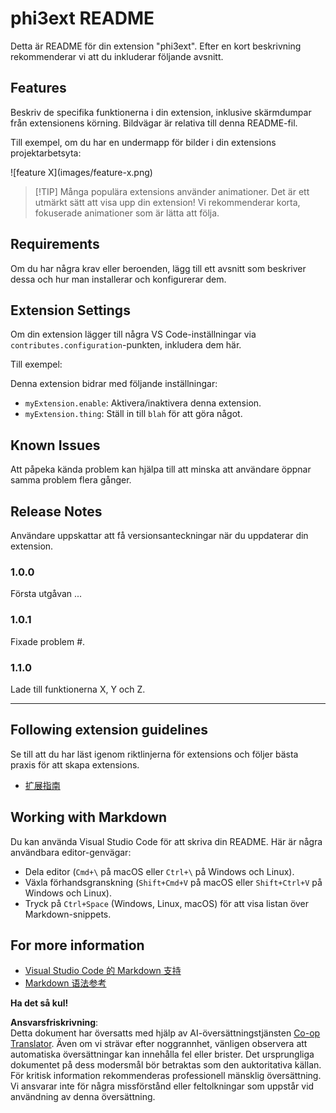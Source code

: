 <!--
CO_OP_TRANSLATOR_METADATA:
{
  "original_hash": "be0b2937160c486180ded27e4f14adeb",
  "translation_date": "2025-07-16T16:36:18+00:00",
  "source_file": "code/07.Lab/01/AIPC/extensions/phi3ext/README.md",
  "language_code": "sv"
}
-->
# phi3ext README

Detta är README för din extension "phi3ext". Efter en kort beskrivning rekommenderar vi att du inkluderar följande avsnitt.

## Features

Beskriv de specifika funktionerna i din extension, inklusive skärmdumpar från extensionens körning. Bildvägar är relativa till denna README-fil.

Till exempel, om du har en undermapp för bilder i din extensions projektarbetsyta:

\!\[feature X\]\(images/feature-x.png\)

> [!TIP] Många populära extensions använder animationer. Det är ett utmärkt sätt att visa upp din extension! Vi rekommenderar korta, fokuserade animationer som är lätta att följa.

## Requirements

Om du har några krav eller beroenden, lägg till ett avsnitt som beskriver dessa och hur man installerar och konfigurerar dem.

## Extension Settings

Om din extension lägger till några VS Code-inställningar via `contributes.configuration`-punkten, inkludera dem här.

Till exempel:

Denna extension bidrar med följande inställningar:

* `myExtension.enable`: Aktivera/inaktivera denna extension.
* `myExtension.thing`: Ställ in till `blah` för att göra något.

## Known Issues

Att påpeka kända problem kan hjälpa till att minska att användare öppnar samma problem flera gånger.

## Release Notes

Användare uppskattar att få versionsanteckningar när du uppdaterar din extension.

### 1.0.0

Första utgåvan ...

### 1.0.1

Fixade problem #.

### 1.1.0

Lade till funktionerna X, Y och Z.

---

## Following extension guidelines

Se till att du har läst igenom riktlinjerna för extensions och följer bästa praxis för att skapa extensions.

* [扩展指南](https://code.visualstudio.com/api/references/extension-guidelines?WT.mc_id=aiml-137032-kinfeylo)

## Working with Markdown

Du kan använda Visual Studio Code för att skriva din README. Här är några användbara editor-genvägar:

* Dela editor (`Cmd+\` på macOS eller `Ctrl+\` på Windows och Linux).
* Växla förhandsgranskning (`Shift+Cmd+V` på macOS eller `Shift+Ctrl+V` på Windows och Linux).
* Tryck på `Ctrl+Space` (Windows, Linux, macOS) för att visa listan över Markdown-snippets.

## For more information

* [Visual Studio Code 的 Markdown 支持](http://code.visualstudio.com/docs/languages/markdown?WT.mc_id=aiml-137032-kinfeylo)
* [Markdown 语法参考](https://help.github.com/articles/markdown-basics/)

**Ha det så kul!**

**Ansvarsfriskrivning**:  
Detta dokument har översatts med hjälp av AI-översättningstjänsten [Co-op Translator](https://github.com/Azure/co-op-translator). Även om vi strävar efter noggrannhet, vänligen observera att automatiska översättningar kan innehålla fel eller brister. Det ursprungliga dokumentet på dess modersmål bör betraktas som den auktoritativa källan. För kritisk information rekommenderas professionell mänsklig översättning. Vi ansvarar inte för några missförstånd eller feltolkningar som uppstår vid användning av denna översättning.